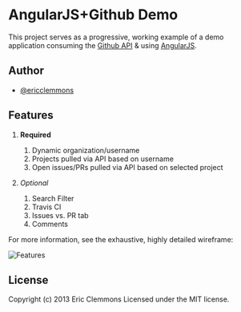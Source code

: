 AngularJS+Github Demo
===================

This project serves as a progressive, working example of a demo
application consuming the [Github API][1] & using [AngularJS][2].


Author
------

- [@ericclemmons][3]


Features
--------

1. **Required**

    1. Dynamic organization/username
    2. Projects pulled via API based on username
    3. Open issues/PRs pulled via API based on selected project

2. *Optional*

    1. Search Filter
    2. Travis CI
    3. Issues vs. PR tab
    4. Comments

For more information, see the exhaustive, highly detailed wireframe:

![Features](https://raw.github.com/ericclemmons/angular-github-demo/master/features.jpg)


License
-------

Copyright (c) 2013 Eric Clemmons Licensed under the MIT license.


[1]: http://developer.github.com/
[2]: http://angularjs.org/
[3]: https://twitter.com/ericclemmons